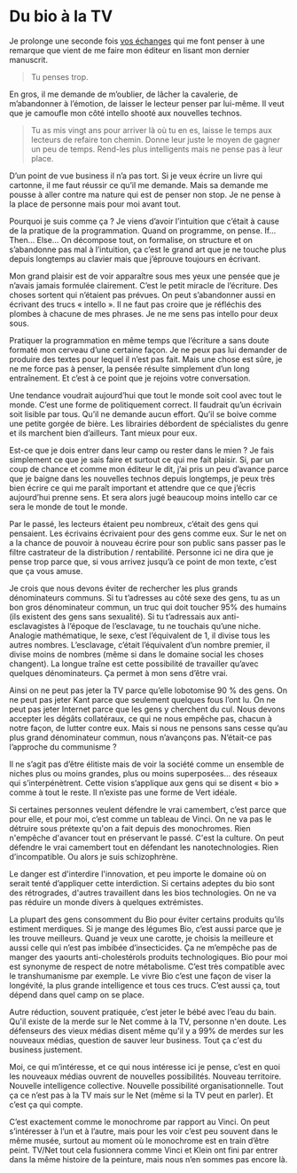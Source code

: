 # Du bio à la TV

Je prolonge une seconde fois [vos échanges](/2009/01/06/militer-pour-la-longue-traine/#comments) qui me font penser à une remarque que vient de me faire mon éditeur en lisant mon dernier manuscrit.

> Tu penses trop.

En gros, il me demande de m’oublier, de lâcher la cavalerie, de m’abandonner à l’émotion, de laisser le lecteur penser par lui-même. Il veut que je camoufle mon côté intello shooté aux nouvelles technos.

> Tu as mis vingt ans pour arriver là où tu en es, laisse le temps aux lecteurs de refaire ton chemin. Donne leur juste le moyen de gagner un peu de temps. Rend-les plus intelligents mais ne pense pas à leur place.

D’un point de vue business il n’a pas tort. Si je veux écrire un livre qui cartonne, il me faut réussir ce qu’il me demande. Mais sa demande me pousse à aller contre ma nature qui est de penser non stop. Je ne pense à la place de personne mais pour moi avant tout.

Pourquoi je suis comme ça ? Je viens d’avoir l’intuition que c’était à cause de la pratique de la programmation. Quand on programme, on pense. If… Then… Else… On décompose tout, on formalise, on structure et on s’abandonne pas mal à l’intuition, ça c’est le grand art que je ne touche plus depuis longtemps au clavier mais que j’éprouve toujours en écrivant.

Mon grand plaisir est de voir apparaître sous mes yeux une pensée que je n’avais jamais formulée clairement. C’est le petit miracle de l’écriture. Des choses sortent qui n’étaient pas prévues. On peut s’abandonner aussi en écrivant des trucs « intello ». Il ne faut pas croire que je réfléchis des plombes à chacune de mes phrases. Je ne me sens pas intello pour deux sous.

Pratiquer la programmation en même temps que l’écriture a sans doute formaté mon cerveau d’une certaine façon. Je ne peux pas lui demander de produire des textes pour lequel il n’est pas fait. Mais une chose est sûre, je ne me force pas à penser, la pensée résulte simplement d’un long entraînement. Et c’est à ce point que je rejoins votre conversation.

Une tendance voudrait aujourd’hui que tout le monde soit cool avec tout le monde. C’est une forme de politiquement correct. Il faudrait qu’un écrivain soit lisible par tous. Qu’il ne demande aucun effort. Qu’il se boive comme une petite gorgée de bière. Les librairies débordent de spécialistes du genre et ils marchent bien d’ailleurs. Tant mieux pour eux.

Est-ce que je dois entrer dans leur camp ou rester dans le mien ? Je fais simplement ce que je sais faire et surtout ce qui me fait plaisir. Si, par un coup de chance et comme mon éditeur le dit, j’ai pris un peu d’avance parce que je baigne dans les nouvelles technos depuis longtemps, je peux très bien écrire ce qui me paraît important et attendre que ce que j’écris aujourd’hui prenne sens. Et sera alors jugé beaucoup moins intello car ce sera le monde de tout le monde.

Par le passé, les lecteurs étaient peu nombreux, c’était des gens qui pensaient. Les écrivains écrivaient pour des gens comme eux. Sur le net on a la chance de pouvoir à nouveau écrire pour son public sans passer pas le filtre castrateur de la distribution / rentabilité. Personne ici ne dira que je pense trop parce que, si vous arrivez jusqu’à ce point de mon texte, c’est que ça vous amuse.

Je crois que nous devons éviter de rechercher les plus grands dénominateurs communs. Si tu t’adresses au côté sexe des gens, tu as un bon gros dénominateur commun, un truc qui doit toucher 95% des humains (ils existent des gens sans sexualité). Si tu t’adressais aux anti-esclavagistes à l’époque de l’esclavage, tu ne touchais qu’une niche. Analogie mathématique, le sexe, c’est l’équivalent de 1, il divise tous les autres nombres. L’esclavage, c’était l’équivalent d’un nombre premier, il divise moins de nombres (même si dans le domaine social les choses changent). La longue traîne est cette possibilité de travailler qu’avec quelques dénominateurs. Ça permet à mon sens d’être vrai.

Ainsi on ne peut pas jeter la TV parce qu’elle lobotomise 90 % des gens. On ne peut pas jeter Kant parce que seulement quelques fous l’ont lu. On ne peut pas jeter Internet parce que les gens y cherchent du cul. Nous devons accepter les dégâts collatéraux, ce qui ne nous empêche pas, chacun à notre façon, de lutter contre eux. Mais si nous ne pensons sans cesse qu’au plus grand dénominateur commun, nous n’avançons pas. N’était-ce pas l’approche du communisme ?

Il ne s’agit pas d’être élitiste mais de voir la société comme un ensemble de niches plus ou moins grandes, plus ou moins superposées… des réseaux qui s’interpénètrent. Cette vision s’applique aux gens qui se disent « bio » comme à tout le reste. Il n’existe pas une forme de Vert idéale.

Si certaines personnes veulent défendre le vrai camembert, c’est parce que pour elle, et pour moi, c’est comme un tableau de Vinci. On ne va pas le détruire sous prétexte qu'on a fait depuis des monochromes. Rien n'empêche d'avancer tout en préservant le passé. C'est la culture. On peut défendre le vrai camembert tout en défendant les nanotechnologies. Rien d’incompatible. Ou alors je suis schizophrène.

Le danger est d'interdire l'innovation, et peu importe le domaine où on serait tenté d’appliquer cette interdiction. Si certains adeptes du bio sont des rétrogrades, d'autres travaillent dans les bios technologies. On ne va pas réduire un monde divers à quelques extrémistes.

La plupart des gens consomment du Bio pour éviter certains produits qu’ils estiment merdiques. Si je mange des légumes Bio, c’est aussi parce que je les trouve meilleurs. Quand je veux une carotte, je choisis la meilleure et aussi celle qui n’est pas imbibée d’insecticides. Ça ne m’empêche pas de manger des yaourts anti-cholestérols produits technologiques. Bio pour moi est synonyme de respect de notre métabolisme. C’est très compatible avec le transhumanisme par exemple. Le vivre Bio c’est une façon de viser la longévité, la plus grande intelligence et tous ces trucs. C’est aussi ça, tout dépend dans quel camp on se place.

Autre réduction, souvent pratiquée, c’est jeter le bébé avec l’eau du bain. Qu'il existe de la merde sur le Net comme à la TV, personne n'en doute. Les défenseurs des vieux médias disent même qu'il y a 99% de merdes sur les nouveaux médias, question de sauver leur business. Tout ça c'est du business justement.

Moi, ce qui m’intéresse, et ce qui nous intéresse ici je pense, c’est en quoi les nouveaux médias ouvrent de nouvelles possibilités. Nouveau territoire. Nouvelle intelligence collective. Nouvelle possibilité organisationnelle. Tout ça ce n’est pas à la TV mais sur le Net (même si la TV peut en parler). Et c’est ça qui compte.

C’est exactement comme le monochrome par rapport au Vinci. On peut s’intéresser à l’un et à l’autre, mais pour les voir c’est peu souvent dans le même musée, surtout au moment où le monochrome est en train d’être peint. TV/Net tout cela fusionnera comme Vinci et Klein ont fini par entrer dans la même histoire de la peinture, mais nous n’en sommes pas encore là.